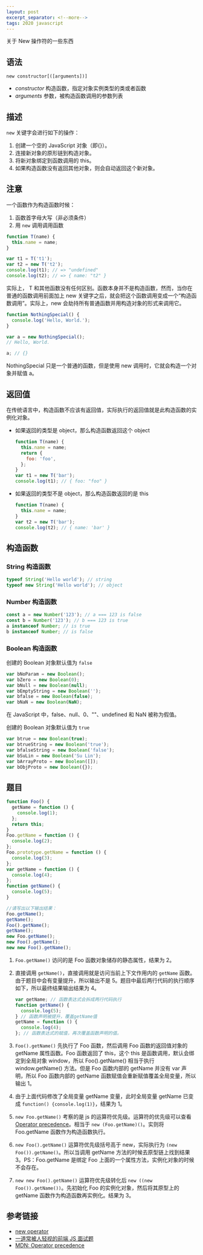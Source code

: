 ```yaml
---
layout: post
excerpt_separator: <!--more-->
tags: 2020 javascript
---
```


关于 New 操作符的一些东西

## 语法

`new constructor[([arguments])]`

- _constructor_ 构造函数，指定对象实例类型的类或者函数
- _arguments_ 参数，被构造函数调用的参数列表

## 描述

`new` 关键字会进行如下的操作：

1. 创建一个空的 JavaScript 对象（即{}）。
2. 连接新对象的原形链到构造对象。
3. 将新对象绑定到函数调用的 this。
4. 如果构造函数没有返回其他对象，则会自动返回这个新对象。

## 注意

一个函数作为构造函数时候：

1. 函数首字母大写（非必须条件）
2. 用 `new` 调用调用函数

```js
function T(name) {
  this.name = name;
}

var t1 = T('t1');
var t2 = new T('t2');
console.log(t1); // => "undefined"
console.log(t2); // => { name: "t2" }
```

实际上， T 和其他函数没有任何区别。函数本身并不是构造函数，然而，当你在普通的函数调用前面加上 new 关键字之后，就会把这个函数调用变成一个“构造函数调用”。实际上，new 会劫持所有普通函数并用构造对象的形式来调用它。

```js
function NothingSpecial() {
  console.log('Hello, World.');
}

var a = new NothingSpecial();
// Hello, World.

a; // {}
```

NothingSpecial 只是一个普通的函数，但是使用 new 调用时，它就会构造一个对象并赋值 a。

## 返回值

在传统语言中，构造函数不应该有返回值，实际执行的返回值就是此构造函数的实例化对象。

- 如果返回的类型是 object，那么构造函数返回这个 object

  ```js
  function T(name) {
    this.name = name;
    return {
      foo: 'foo',
    };
  }
  var t1 = new T('bar');
  console.log(t1); // { foo: "foo" }
  ```

- 如果返回的类型不是 object，那么构造函数返回的是 this

  ```js
  function T(name) {
    this.name = name;
  }
  var t2 = new T('bar');
  console.log(t2); // { name: 'bar' }
  ```

## 构造函数

### String 构造函数

```js
typeof String('Hello world'); // string
typeof new String('Hello world'); // object
```

### Number 构造函数

```js
const a = new Number('123'); // a === 123 is false
const b = Number('123'); // b === 123 is true
a instanceof Number; // is true
b instanceof Number; // is false
```

### Boolean 构造函数

创建的 Boolean 对象默认值为 `false`

```js
var bNoParam = new Boolean();
var bZero = new Boolean(0);
var bNull = new Boolean(null);
var bEmptyString = new Boolean('');
var bfalse = new Boolean(false);
var bNaN = new Boolean(NaN);
```

在 JavaScript 中，false、null、0、""、undefined 和 NaN 被称为假值。

创建的 Boolean 对象默认值为 `true`

```js
var btrue = new Boolean(true);
var btrueString = new Boolean('true');
var bfalseString = new Boolean('false');
var bSuLin = new Boolean('Su Lin');
var bArrayProto = new Boolean([]);
var bObjProto = new Boolean({});
```

## 题目

```js
function Foo() {
  getName = function () {
    console.log(1);
  };
  return this;
}
Foo.getName = function () {
  console.log(2);
};
Foo.prototype.getName = function () {
  console.log(3);
};
var getName = function () {
  console.log(4);
};
function getName() {
  console.log(5);
}

//请写出以下输出结果：
Foo.getName();
getName();
Foo().getName();
getName();
new Foo.getName();
new Foo().getName();
new new Foo().getName();
```

1. `Foo.getName()` 访问的是 Foo 函数对象储存的静态属性，结果为 2。

2. 直接调用 `getName()`，直接调用就是访问当前上下文作用内的 `getName` 函数。由于题目中会有变量提升，所以输出不是 5。题目中最后两行代码的执行顺序如下，所以最终结果输出结果为 4。

   ```js
   var getName; // 函数表达式会拆成两行代码执行
   function getName() {
     console.log(5);
   } // 函数声明被提升，覆盖getName值
   getName = function () {
     console.log(4);
   }; // 函数表达式的赋值，再次覆盖函数声明的值。
   ```

3. `Foo().getName()` 先执行了 Foo 函数，然后调用 Foo 函数的返回值对象的 getName 属性函数。Foo 函数返回了 this，这个 this 是函数调用，默认会绑定到全局对象 window，所以 Foo().getName() 相当于执行 window.getName() 方法。但是 Foo 函数内部的 getName 并没有 var 声明，所以 Foo 函数内部的 getName 函数赋值会重新赋值覆盖全局变量，所以输出 1。

4. 由于上面代码修改了全局变量 getName 变量，此时全局变量 getName 已变成 `function() {console.log(1)}`，结果为 1。

5. `new Foo.getName()` 考察的是 js 的运算符优先级。运算符的优先级可以查看 [Operator precedence](https://developer.mozilla.org/en-US/docs/Web/JavaScript/Reference/Operators/Operator_Precedence)。相当于 `new (Foo.getName)()`。实则将 Foo.getName 函数作为构造函数执行。

6. `new Foo().getName()` 运算符优先级括号高于 new，实际执行为 `(new Foo()).getName()`。所以当调用 getName 方法的时候去原型链上找到结果 3。PS：Foo.getName 是绑定 Foo 上面的一个属性方法，实例化对象的时候不会存在。

7. `new new Foo().getName()` 运算符优先级转化后 `new ((new Foo()).getName())`。先初始化 Foo 的实例化对象，然后将其原型上的 getName 函数作为构造函数再实例化。结果为 3。

## 参考链接

- [new operator](https://developer.mozilla.org/en-US/docs/Web/JavaScript/Reference/Operators/new)
- [一道常被人轻视的前端 JS 面试题](https://www.cnblogs.com/xxcanghai/p/5189353.html)
- [MDN: Operator precedence](https://developer.mozilla.org/en-US/docs/Web/JavaScript/Reference/Operators/Operator_Precedence)
